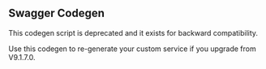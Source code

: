 ## Swagger Codegen

This codegen script is deprecated and it exists for backward compatibility.

Use this codegen to re-generate your custom service if you upgrade from V9.1.7.0.
